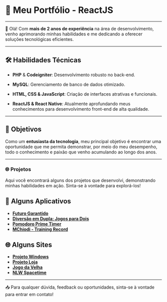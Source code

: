 # 🚀 Meu Portfólio - ReactJS

---

👋 Olá! Com **mais de 2 anos de experiência** na área de desenvolvimento, venho aprimorando minhas habilidades e me dedicando a oferecer soluções tecnológicas eficientes.

---

## 🛠️ Habilidades Técnicas

- **PHP** & **Codeigniter**: Desenvolvimento robusto no back-end.
  
- **MySQL**: Gerenciamento de banco de dados otimizado.
  
- **HTML, CSS & JavaScript**: Criação de interfaces atrativas e funcionais.
  
- **ReactJS & React Native**: Atualmente aprofundando meus conhecimentos para desenvolvimento front-end de alta qualidade.

---

## 🎯 Objetivos

Como um **entusiasta da tecnologia**, meu principal objetivo é encontrar uma oportunidade que me permita demonstrar, por meio do meu desempenho, todo o conhecimento e paixão que venho acumulando ao longo dos anos.

---

### 🌐 Projetos

Aqui você encontrará alguns dos projetos que desenvolvi, demonstrando minhas habilidades em ação. Sinta-se à vontade para explorá-los!

## 📱 Alguns Aplicativos

- [**Futuro Garantido**](https://play.google.com/store/apps/details?id=com.matheuschiodi.FuturoGarantido)
- [**Diversão em Dupla: Jogos para Dois**](https://play.google.com/store/apps/details?id=com.matheuschiodi.dualgame)
- [**Pomodoro Prime Timer**](https://play.google.com/store/apps/details?id=com.matheuschiodi.PomodoroPrimeTimer)
- [**MChiodi - Training Record**](https://play.google.com/store/apps/details?id=com.matheuschiodi.TrainingRecord)

## 🌐 Alguns Sites

- [**Projeto Windows**](https://matheuschiodi.github.io/windows/)
- [**Projeto Loja**](https://matheuschiodi.github.io/Project-Shop/)
- [**Jogo da Velha**](https://matheuschiodi.github.io/tic-tac-toe/)
- [**NLW Spacetime**](https://matheuschiodi.github.io/NLW-Spacetime-not-Prisma/)

  
---

📥 Para qualquer dúvida, feedback ou oportunidades, sinta-se à vontade para entrar em contato!

